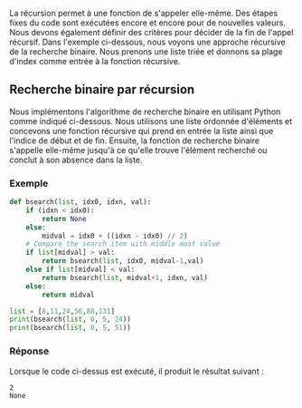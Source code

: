 La récursion permet à une fonction de s'appeler elle-même. Des étapes fixes du code sont exécutées encore et encore pour de nouvelles valeurs. Nous devons également définir des critères pour décider de la fin de l'appel récursif. Dans l'exemple ci-dessous, nous voyons une approche récursive de la recherche binaire. Nous prenons une liste triée et donnons sa plage d'index comme entrée à la fonction récursive.

## Recherche binaire par récursion

Nous implémentons l'algorithme de recherche binaire en utilisant Python comme indiqué ci-dessous. Nous utilisons une liste ordonnée d'éléments et concevons une fonction récursive qui prend en entrée la liste ainsi que l'indice de début et de fin. Ensuite, la fonction de recherche binaire s'appelle elle-même jusqu'à ce qu'elle trouve l'élément recherché ou conclut à son absence dans la liste.

### Exemple

```python
def bsearch(list, idx0, idxn, val):
    if (idxn < idx0):
        return None
    else:
        midval = idx0 + ((idxn - idx0) // 2)
    # Compare the search item with middle most value
    if list[midval] > val:
        return bsearch(list, idx0, midval-1,val)
    else if list[midval] < val:
        return bsearch(list, midval+1, idxn, val)
    else:
        return midval

list = [8,11,24,56,88,131]
print(bsearch(list, 0, 5, 24))
print(bsearch(list, 0, 5, 51))
```

### Réponse

Lorsque le code ci-dessus est exécuté, il produit le résultat suivant :

```bash
2
None
```